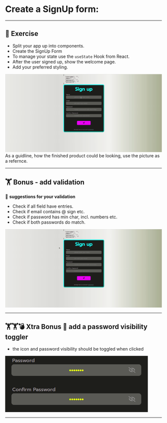 # Create a SignUp form:

---

## :cartwheeling: Exercise

- Split your app up into components.
- Create the SignUp Form
- To manage your state use the `useState` Hook from React.
- After the user signed up, show the welcome page.
- Add your preferred styling.

![](signUp.gif)
As a guidline, how the finished product could be looking, use the picture as a refernce.

---
## :weight_lifting: Bonus - add validation

:mag_right: **suggestions for your validation**

- Check if all field have entries.
- Check if email contains @ sign etc. 
- Check if password has min char, incl. numbers etc.
- Check if both passwords do match.

![](signUp-errors.gif)

---
## :weight_lifting::weight_lifting::bomb: Xtra Bonus :rocket: add a password visibility toggler

- the icon and password visibility should be toggled when clicked

![](pw-visibility.gif)

---



